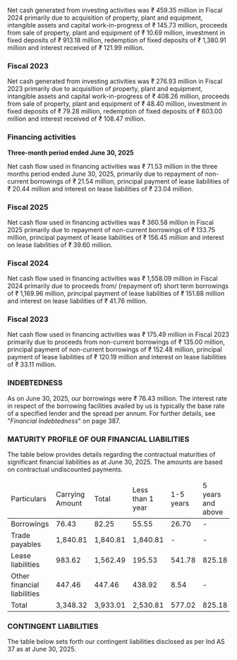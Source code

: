Net cash generated from investing activities was ₹ 459.35 million in Fiscal 2024 primarily due to acquisition of property, plant and equipment, intangible assets and capital work-in-progress of ₹ 145.73 million, proceeds from sale of property, plant and equipment of ₹ 10.69 million, investment in fixed deposits of ₹ 913.18 million, redemption of fixed deposits of ₹ 1,380.91 million and interest received of ₹ 121.99 million.

### Fiscal 2023

Net cash generated from investing activities was ₹ 276.93 million in Fiscal 2023 primarily due to acquisition of property, plant and equipment, intangible assets and capital work-in-progress of ₹ 408.26 million, proceeds from sale of property, plant and equipment of ₹ 48.40 million, investment in fixed deposits of ₹ 79.28 million, redemption of fixed deposits of ₹ 603.00 million and interest received of ₹ 108.47 million.

### Financing activities

**Three-month period ended June 30, 2025**

Net cash flow used in financing activities was ₹ 71.53 million in the three months period ended June 30, 2025, primarily due to repayment of non-current borrowings of ₹ 21.54 million, principal payment of lease liabilities of ₹ 20.44 million and interest on lease liabilities of ₹ 23.04 million.

### Fiscal 2025

Net cash flow used in financing activities was ₹ 360.58 million in Fiscal 2025 primarily due to repayment of non-current borrowings of ₹ 133.75 million, principal payment of lease liabilities of ₹ 156.45 million and interest on lease liabilities of ₹ 39.60 million.

### Fiscal 2024

Net cash flow used in financing activities was ₹ 1,558.09 million in Fiscal 2024 primarily due to proceeds from/ (repayment of) short term borrowings of ₹ 1,169.96 million, principal payment of lease liabilities of ₹ 151.88 million and interest on lease liabilities of ₹ 41.76 million.

### Fiscal 2023

Net cash flow used in financing activities was ₹ 175.49 million in Fiscal 2023 primarily due to proceeds from non-current borrowings of ₹ 135.00 million, principal payment of non-current borrowings of ₹ 152.48 million, principal payment of lease liabilities of ₹ 120.19 million and interest on lease liabilities of ₹ 33.11 million.

### INDEBTEDNESS

As on June 30, 2025, our borrowings were ₹ 76.43 million. The interest rate in respect of the borrowing facilities availed by us is typically the base rate of a specified lender and the spread per annum. For further details, see "*Financial Indebtedness*" on page 387.

### MATURITY PROFILE OF OUR FINANCIAL LIABILITIES

The table below provides details regarding the contractual maturities of significant financial liabilities as at June 30, 2025. The amounts are based on contractual undiscounted payments.

<table><thead><tr><td>Particulars</td><td>Carrying Amount</td><td>Total</td><td>Less than 1 year</td><td>1-5 years</td><td>5 years and above</td></tr></thead><tbody><tr><td>Borrowings</td><td>76.43</td><td>82.25</td><td>55.55</td><td>26.70</td><td>-</td></tr><tr><td>Trade payables</td><td>1,840.81</td><td>1,840.81</td><td>1,840.81</td><td>-</td><td>-</td></tr><tr><td>Lease liabilities</td><td>983.62</td><td>1,562.49</td><td>195.53</td><td>541.78</td><td>825.18</td></tr><tr><td>Other financial liabilities</td><td>447.46</td><td>447.46</td><td>438.92</td><td>8.54</td><td>-</td></tr><tr><td>Total</td><td>3,348.32</td><td>3,933.01</td><td>2,530.81</td><td>577.02</td><td>825.18</td></tr></tbody></table>

### CONTINGENT LIABILITIES

The table below sets forth our contingent liabilities disclosed as per Ind AS 37 as at June 30, 2025.